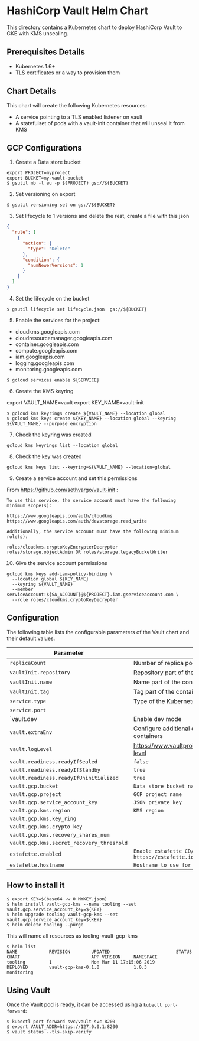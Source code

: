 # HashiCorp Vault Helm Chart

This directory contains a Kubernetes chart to deploy HashiCorp Vault to GKE with KMS unsealing.

## Prerequisites Details

* Kubernetes 1.6+
* TLS certificates or a way to provision them 

## Chart Details

This chart will create the following Kubernetes resources:
* A service pointing to a TLS enabled listener on vault
* A statefulset of pods with a vault-init container that will unseal it from KMS

## GCP Configurations
1. Create a Data store bucket
```console
export PROJECT=myproject
export BUCKET=my-vault-bucket
$ gsutil mb -l eu -p ${PROJECT} gs://${BUCKET}
```

2. Set versioning on 
export
```console
$ gsutil versioning set on gs://${BUCKET}
```

3. Set lifecycle to 1 versions and delete the rest, create a file with this json

```json
{
  "rule": [
    {
      "action": {
        "type": "Delete"
      },
      "condition": {
        "numNewerVersions": 1
      }
    }
  ]
}
```
4. Set the lifecycle on the bucket

```console
$ gsutil lifecycle set lifecycle.json  gs://${BUCKET}
```
5. Enable the services for the project:

* cloudkms.googleapis.com
* cloudresourcemanager.googleapis.com
* container.googleapis.com
* compute.googleapis.com
* iam.googleapis.com
* logging.googleapis.com
* monitoring.googleapis.com

```console
$ gcloud services enable ${SERVICE}
```

6. Create the KMS keyring

export VAULT_NAME=vault
export KEY_NAME=vault-init
```console
$ gcloud kms keyrings create ${VAULT_NAME} --location global
$ gcloud kms keys create ${KEY_NAME} --location global --keyring ${VAULT_NAME} --purpose encryption
```
7. Check the keyring was created

```console
gcloud kms keyrings list --location global
```
8. Check the key was created

```console
gcloud kms keys list --keyring=${VAULT_NAME} --location=global
```
9. Create a service account and set this permissions

From https://github.com/sethvargo/vault-init :
```
To use this service, the service account must have the following minimum scope(s):

https://www.googleapis.com/auth/cloudkms
https://www.googleapis.com/auth/devstorage.read_write

Additionally, the service account must have the following minimum role(s):

roles/cloudkms.cryptoKeyEncrypterDecrypter
roles/storage.objectAdmin OR roles/storage.legacyBucketWriter
```

10. Give the service account permissions

```console
gcloud kms keys add-iam-policy-binding \
  --location global ${KEY_NAME}
  --keyring ${VAULT_NAME}
  --member serviceAccount:${SA_ACCOUNT}@${PROJECT}.iam.gserviceaccount.com \
  --role roles/cloudkms.cryptoKeyDecrypter
```

## Configuration

The following table lists the configurable parameters of the Vault chart and their default values.

|             Parameter             |              Description                 |               Default               |
|-----------------------------------|------------------------------------------|-------------------------------------|
| `replicaCount`                    | Number of replica pods to run            | `3`
| `vaultInit.repository`            | Repository part of the container image URL     | `sethvargo` |
| `vaultInit.name`                  | Name part of the container image URL           | `vault-init` |
| `vaultInit.tag`                   | Tag part of the container image URL      | `1.0.0` |
| `service.type`                    | Type of the Kubernetes service           | `ClusterIP` |
| `service.port`                    |                                          | `8200` |
| `vault.dev                        | Enable dev mode                          | `true` |
| `vault.extraEnv`                  | Configure additional environment variables for the Vault containers | `{}` |
| `vault.logLevel`                  | https://www.vaultproject.io/docs/commands/server.html#log-level | `info`|
| `vault.readiness.readyIfSealed`   | `false` |
| `vault.readiness.readyIfStandby`  | `true`| 
| `vault.readiness.readyIfUninitialized` | `true` |
| `vault.gcp.bucket` | `Data store bucket name` | `vault-bucket` |
| `vault.gcp.project` | `GCP project name` | `myproject` |
| `vault.gcp.service_account_key` | `JSON private key` | 
| `vault.gcp.kms.region` | `KMS region` | `global` |
| `vault.gcp.kms.key_ring` | |`vault` |
| `vault.gcp.kms.crypto_key`| | `vault-init` |
| `vault.gcp.kms.recovery_shares_num` | | `5` |
| `vault.gcp.kms.secret_recovery_threshold` | |`3` |
| `estafette.enabled` |`Enable estafette CD/CI support: https://estafette.io/usage/`  | `false` |
| `estafette.hostname` | `Hostname to use for LetEncrypt and Cloudflare` | `vault.example.com` |


## How to install it

```console
$ export KEY=$(base64 -w 0 MYKEY.json)
$ helm install vault-gcp-kms --name tooling --set vault.gcp.service_account_key=${KEY} 
$ helm upgrade tooling vault-gcp-kms --set vault.gcp.service_account_key=${KEY}
$ helm delete tooling --purge
```

This will name all resources as tooling-vault-gcp-kms

```console
$ helm list
NAME            REVISION        UPDATED                         STATUS          CHART                           APP VERSION     NAMESPACE    
tooling         1               Mon Mar 11 17:15:06 2019        DEPLOYED        vault-gcp-kms-0.1.0             1.0.3           monitoring
```
## Using Vault

Once the Vault pod is ready, it can be accessed using a `kubectl port-forward`:

```console
$ kubectl port-forward svc/vault-svc 8200
$ export VAULT_ADDR=https://127.0.0.1:8200
$ vault status --tls-skip-verify
```
